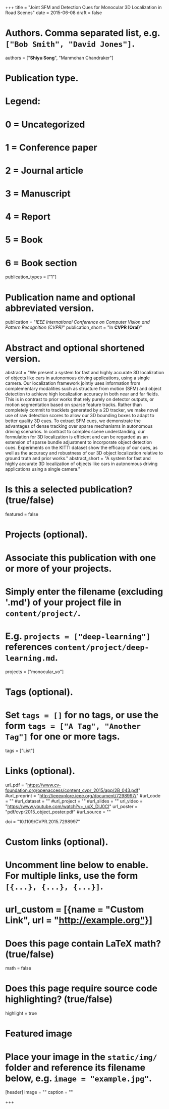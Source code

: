 +++
title = "Joint SFM and Detection Cues for Monocular 3D Localization in Road Scenes"
date = 2015-06-08
draft = false

# Authors. Comma separated list, e.g. `["Bob Smith", "David Jones"]`.
authors = ["**Shiyu Song**", "Manmohan Chandraker"]

# Publication type.
# Legend:
# 0 = Uncategorized
# 1 = Conference paper
# 2 = Journal article
# 3 = Manuscript
# 4 = Report
# 5 = Book
# 6 = Book section
publication_types = ["1"]

# Publication name and optional abbreviated version.
publication = "*IEEE International Conference on Computer Vision and Pattern Recognition (CVPR)*"
publication_short = "In **CVPR (Oral)**"

# Abstract and optional shortened version.
abstract = "We present a system for fast and highly accurate 3D localization of objects like cars in autonomous driving applications, using a single camera. Our localization framework jointly uses information from complementary modalities such as structure from motion (SFM) and object detection to achieve high localization accuracy in both near and far fields. This is in contrast to prior works that rely purely on detector outputs, or motion segmentation based on sparse feature tracks. Rather than completely commit to tracklets generated by a 2D tracker, we make novel use of raw detection scores to allow our 3D bounding boxes to adapt to better quality 3D cues. To extract SFM cues, we demonstrate the advantages of dense tracking over sparse mechanisms in autonomous driving scenarios. In contrast to complex scene understanding, our formulation for 3D localization is efficient and can be regarded as an extension of sparse bundle adjustment to incorporate object detection cues. Experiments on the KITTI dataset show the efficacy of our cues, as well as the accuracy and robustness of our 3D object localization relative to ground truth and prior works."
abstract_short = "A system for fast and highly accurate 3D localization of objects like cars in autonomous driving applications using a single camera."

# Is this a selected publication? (true/false)
featured = false

# Projects (optional).
#   Associate this publication with one or more of your projects.
#   Simply enter the filename (excluding '.md') of your project file in `content/project/`.
#   E.g. `projects = ["deep-learning"]` references `content/project/deep-learning.md`.
projects = ["monocular_vo"]

# Tags (optional).
#   Set `tags = []` for no tags, or use the form `tags = ["A Tag", "Another Tag"]` for one or more tags.
tags = ["List"]

# Links (optional).
url_pdf = "https://www.cv-foundation.org/openaccess/content_cvpr_2015/app/2B_043.pdf"
#url_preprint = "http://ieeexplore.ieee.org/document/7298997/"
#url_code = ""
#url_dataset = ""
#url_project = ""
#url_slides = ""
url_video = "https://www.youtube.com/watch?v=_uxX_DlJ0CI"
url_poster = "pdf/cvpr2015_object_poster.pdf"
#url_source = ""

doi = "10.1109/CVPR.2015.7298997"

# Custom links (optional).
#   Uncomment line below to enable. For multiple links, use the form `[{...}, {...}, {...}]`.
# url_custom = [{name = "Custom Link", url = "http://example.org"}]

# Does this page contain LaTeX math? (true/false)
math = false

# Does this page require source code highlighting? (true/false)
highlight = true

# Featured image
# Place your image in the `static/img/` folder and reference its filename below, e.g. `image = "example.jpg"`.
[header]
image = ""
caption = ""

+++
